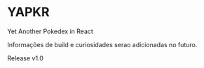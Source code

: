 # YAPKR
Yet Another Pokedex in React

Informações de build e curiosidades serao adicionadas no futuro.

Release v1.0
